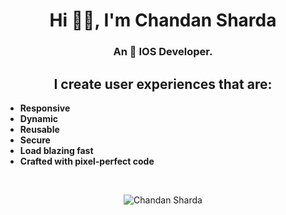 <h1 align="center"> Hi 👋🏽, I'm Chandan Sharda </h1>
<h3 align="center">
    An  IOS Developer.  
</h3>
<h2 align="center">
    I create user experiences that are:
</h2>

- **Responsive**
- **Dynamic**
- **Reusable**
- **Secure**
- **Load blazing fast**
- **Crafted with pixel-perfect code**
<br/>

<p align="center"> <img src="https://komarev.com/ghpvc/?username=chandansharda&color=green" alt="Chandan Sharda" /> </p>
